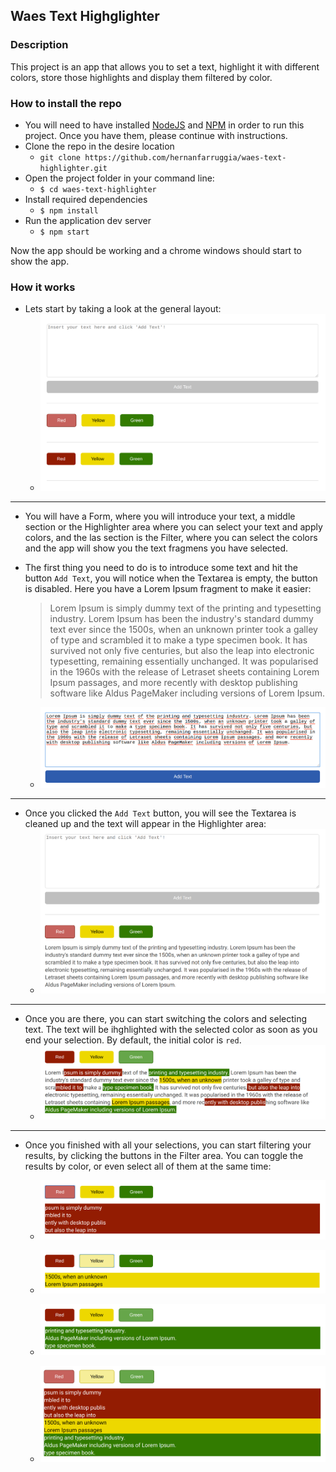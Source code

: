 ## Waes Text Highglighter

### Description

This project is an app that allows you to set a text, highlight it with different colors, store those highlights and display them filtered by color.

### How to install the repo

- You will need to have installed [NodeJS](https://nodejs.org/es/download/) and [NPM](https://www.npmjs.com/get-npm) in order to run this project. Once you have them, please continue with instructions.
- Clone the repo in the desire location
    - `git clone https://github.com/hernanfarruggia/waes-text-highlighter.git`
- Open the project folder in your command line:
    - `$ cd waes-text-highlighter`
- Install required dependencies
    - `$ npm install`
- Run the application dev server
    - `$ npm start`

Now the app should be working and a chrome windows should start to show the app.

### How it works

- Lets start by taking a look at the general layout:
    - ![General Layout](https://github.com/hernanfarruggia/waes-text-highlighter/blob/master/extras/1.png)
- - -
- You will have a Form, where you will introduce your text, a middle section or the Highlighter area where you can select your text and apply colors, and the las section is the Filter, where you can select the colors and the app will show you the text fragmens you have selected.

- The first thing you need to do is to introduce some text and hit the button `Add Text`, you will notice when the Textarea is empty, the button is disabled. Here you have a Lorem Ipsum fragment to make it easier:
    > Lorem Ipsum is simply dummy text of the printing and typesetting industry. Lorem Ipsum has been the industry's standard dummy text ever since the 1500s, when an unknown printer took a galley of type and scrambled it to make a type specimen book. It has survived not only five centuries, but also the leap into electronic typesetting, remaining essentially unchanged. It was popularised in the 1960s with the release of Letraset sheets containing Lorem Ipsum passages, and more recently with desktop publishing software like Aldus PageMaker including versions of Lorem Ipsum.

    - ![Form with text](https://github.com/hernanfarruggia/waes-text-highlighter/blob/master/extras/2.png)
    
- - -

- Once you clicked the `Add Text` button, you will see the Textarea is cleaned up and the text will appear in the Highlighter area:
    - ![Highlighter area with text](https://github.com/hernanfarruggia/waes-text-highlighter/blob/master/extras/3.png)

- - - 

- Once you are there, you can start switching the colors and selecting text. The text will be ihghlighted with the selected color as soon as you end your selection. By default, the initial color is `red`.
    - ![Selected text](https://github.com/hernanfarruggia/waes-text-highlighter/blob/master/extras/4.png)

- - -

- Once you finished with all your selections, you can start filtering your results, by clicking the buttons in the Filter area. You can toggle the results by color, or even select all of them at the same time:
    - ![Ony red results](https://github.com/hernanfarruggia/waes-text-highlighter/blob/master/extras/5.png)

    - ![Ony yellow results](https://github.com/hernanfarruggia/waes-text-highlighter/blob/master/extras/6.png)

    - ![Ony green results](https://github.com/hernanfarruggia/waes-text-highlighter/blob/master/extras/7.png)

    - ![All results](https://github.com/hernanfarruggia/waes-text-highlighter/blob/master/extras/8.png)

